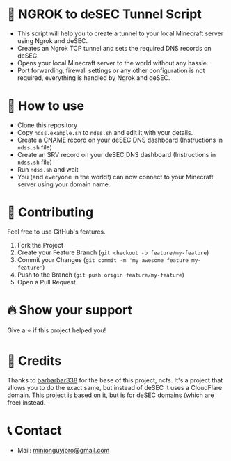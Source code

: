 # 🚀 NGROK to deSEC Tunnel Script
- This script will help you to create a tunnel to your local Minecraft server using Ngrok and deSEC.
- Creates an Ngrok TCP tunnel and sets the required DNS records on deSEC.
- Opens your local Minecraft server to the world without any hassle. 
- Port forwarding, firewall settings or any other configuration is not required, everything is handled by Ngrok and deSEC.

# 🏃 How to use
- Clone this repository
- Copy `ndss.example.sh` to `ndss.sh` and edit it with your details.
- Create a CNAME record on your deSEC DNS dashboard (Instructions in `ndss.sh` file)
- Create an SRV record on your deSEC DNS dashboard (Instructions in `ndss.sh` file)
- Run `ndss.sh` and wait
- You (and everyone in the world!) can now connect to your Minecraft server using your domain name.

# 🧦 Contributing

Feel free to use GitHub's features.

1. Fork the Project
2. Create your Feature Branch (`git checkout -b feature/my-feature`)
3. Commit your Changes (`git commit -m 'my awesome feature my-feature'`)
4. Push to the Branch (`git push origin feature/my-feature`)
5. Open a Pull Request

# 🔥 Show your support

Give a ⭐️ if this project helped you!

# 👏 Credits
Thanks to [barbarbar338](https://github.com/barbarbar338) for the base of this project, ncfs. It's a project that allows you to do the exact same, but instead of deSEC it uses a CloudFlare domain. This project is based on it, but is for deSEC domains (which are free) instead.

# 📞 Contact

-   Mail: minionguyjpro@gmail.com
